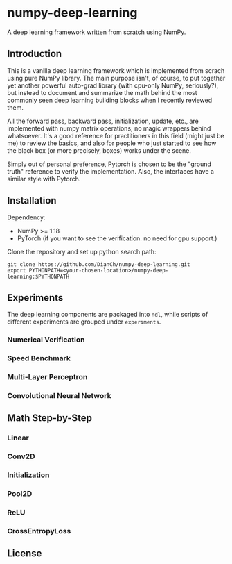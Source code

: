 # numpy-deep-learning
A deep learning framework written from scratch using NumPy.
## Introduction
This is a vanilla deep learning framework which is implemented from scrach using pure NumPy library. The main purpose isn't, of course, to put together yet another powerful auto-grad library (with cpu-only NumPy, seriously?), but instead to document and summarize the math behind the most commonly seen deep learning building blocks when I recently reviewed them.

All the forward pass, backward pass, initialization, update, etc., are implemented with numpy matrix operations; no magic wrappers behind whatsoever. It's a good reference for practitioners in this field (might just be me) to review the basics, and also for people who just started to see how the black box (or more precisely, boxes) works under the scene.

Simply out of personal preference, Pytorch is chosen to be the "ground truth" reference to verify the implementation. Also, the interfaces have a similar style with Pytorch.

## Installation
Dependency:
- NumPy >= 1.18
- PyTorch (if you want to see the verification. no need for gpu support.)

Clone the repository and set up python search path:
```
git clone https://github.com/DianCh/numpy-deep-learning.git
export PYTHONPATH=<your-chosen-location>/numpy-deep-learning:$PYTHONPATH
```

## Experiments
The deep learning components are packaged into `ndl`, while scripts of different experiments are grouped under `experiments`.

### Numerical Verification
### Speed Benchmark
### Multi-Layer Perceptron
### Convolutional Neural Network


## Math Step-by-Step
### Linear
### Conv2D
### Initialization
### Pool2D
### ReLU
### CrossEntropyLoss


## License